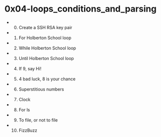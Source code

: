 # 0x04-loops_conditions_and_parsing

* 0. Create a SSH RSA key pair

* 1. For Holberton School loop 

* 2. While Holberton School loop

* 3. Until Holberton School loop 

* 4. If 9, say Hi!

* 5. 4 bad luck, 8 is your chance 

* 6. Superstitious numbers

* 7. Clock

* 8. For ls 

* 9. To file, or not to file 

* 10. FizzBuzz
